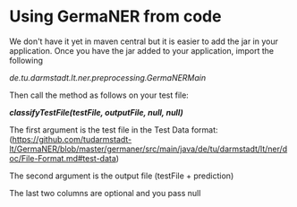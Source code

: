 # Using GermaNER from code

 We don't have it yet in maven central but it is easier to add the jar in your application. 
 Once you have the jar added to your application, import the following

*de.tu.darmstadt.lt.ner.preprocessing.GermaNERMain*

Then call the method as follows on your test file:

***classifyTestFile(testFile, outputFile, null, null)***

The first argument is the test file in the Test Data format: (https://github.com/tudarmstadt-lt/GermaNER/blob/master/germaner/src/main/java/de/tu/darmstadt/lt/ner/doc/File-Format.md#test-data)

The second argument is the output file (testFile + prediction)

The last two columns are optional and you pass null
